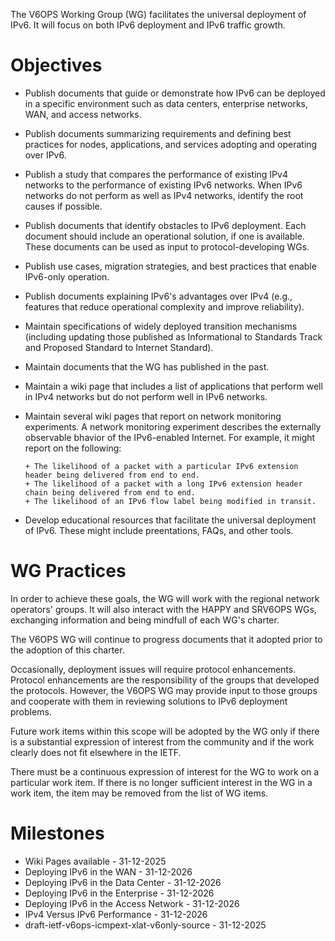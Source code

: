 The V6OPS Working Group (WG) facilitates the universal deployment of IPv6.  It will focus on both IPv6 deployment and IPv6 traffic growth.

# Objectives

*  Publish documents that guide or demonstrate how IPv6 can be deployed in a specific environment such as data centers, enterprise networks, WAN, and access networks.

* Publish documents summarizing requirements and defining best practices for nodes, applications, and services adopting and operating over IPv6. 

* Publish a study that compares the performance of existing IPv4 networks to the performance of existing IPv6 networks.  When IPv6 networks do not perform as well as IPv4 networks, identify the root causes if possible.

* Publish documents that identify obstacles to IPv6 deployment. Each document should include an operational solution, if one is available.  These documents can be used as input to protocol-developing WGs.

* Publish use cases, migration strategies, and best practices that enable IPv6-only operation.

* Publish documents explaining IPv6's advantages over IPv4 (e.g., features that reduce operational complexity and improve reliability).

* Maintain specifications of widely deployed transition mechanisms (including updating those published as Informational to Standards Track and Proposed Standard to Internet Standard).

* Maintain documents that the WG has published in the past.

* Maintain a wiki page that includes a list of applications that perform well in IPv4 networks but do not perform well in IPv6 networks.

* Maintain several wiki pages that report on network monitoring experiments.  A network monitoring experiment describes the externally observable bhavior of the IPv6-enabled Internet. For example, it might report on the following:

      + The likelihood of a packet with a particular IPv6 extension header being delivered from end to end.
      + The likelihood of a packet with a long IPv6 extension header chain being delivered from end to end.
      + The likelihood of an IPv6 flow label being modified in transit.

* Develop educational resources that facilitate the universal deployment of IPv6. These might include preentations, FAQs, and other tools.

# WG Practices

In order to achieve these goals, the WG will work with the regional network operators' groups. It will also interact with the HAPPY and SRV6OPS WGs, exchanging information and being mindfull of each WG's charter.

The V6OPS WG will continue to progress documents that it adopted prior to the adoption of this charter.

Occasionally, deployment issues will require protocol enhancements. Protocol enhancements are the responsibility of the groups that developed the protocols. However, the V6OPS WG may provide input to those groups and cooperate with them in reviewing solutions to IPv6 deployment problems.

Future work items within this scope will be adopted by the WG only if there is a substantial expression of interest from the community and if the work clearly does not fit elsewhere in the IETF.

There must be a continuous expression of interest for the WG to work on a particular work item.  If there is no longer sufficient interest in the WG in a work item, the item may be removed from the list of WG items.

# Milestones

*  Wiki Pages available - 31-12-2025
*  Deploying IPv6 in the WAN - 31-12-2026
*  Deploying IPv6 in the Data Center - 31-12-2026
*  Deploying IPv6 in the Enterprise - 31-12-2026
*  Deploying IPv6 in the Access Network - 31-12-2026
*  IPv4 Versus IPv6 Performance - 31-12-2026
*  draft-ietf-v6ops-icmpext-xlat-v6only-source - 31-12-2025
